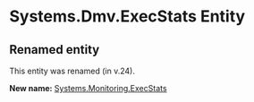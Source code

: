 # Systems.Dmv.ExecStats Entity

## Renamed entity

This entity was renamed (in v.24).

**New name:** [Systems.Monitoring.ExecStats](Systems.Monitoring.ExecStats.md)

